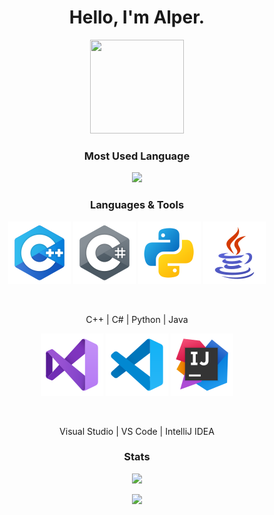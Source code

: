 <h1 align="center"> <b> Hello, I'm Alper. </b> </h1>
<p align="center">
    <a href="https://github.com/AlperAkca79"> <img src="https://user-images.githubusercontent.com/91411319/203580559-1cfe439e-73f4-4a0f-8dba-865d56438225.gif" height="150" width="150"> </a>
</p>
<h3 align="center"><b> Most Used Language</b></h3>
<p align="center"> 
    <img src="https://github-readme-stats.vercel.app/api/top-langs/?username=AlperAkca79&layout=compact&theme=vision-friendly-light"> <br>

<h3 align="center"><b>Languages & Tools</b></h3>
<p align="center">
    <a href="https://isocpp.org/"><img src="res/cpp-logo.png" height="100" width="100"></a>
    <a href="https://learn.microsoft.com/en-us/dotnet/csharp/"><img src="res/csharp-logo.png" height="100" width="100"></a>
    <a href="https://www.python.org/"><img src="res/python-logo.png" height="100" width="100"></a>
    <a href="https://www.java.com/"><img src="res/java-logo.png" height="100" width="100"></a>
</p> <br>

<p align="center"> 
    C++ | C# | Python | Java
</p>

<p align="center">
    <img src="res/visual-studio-logo.png" height="100" width="100">
    <img src="res/vs-code-logo.png" height="100" width="100">
    <img src="res/intellij-idea-logo.png" height="100" width="100">
</p> <br>

<p align="center"> 
    Visual Studio | VS Code | IntelliJ IDEA
</p>

</p>
<h3 align="center"><b>Stats</b></h3>
<p align="center"><img src="https://github-readme-stats.vercel.app/api?username=AlperAkca79&show_icons=true&theme=light"></p>
<p align="center"><img src="https://komarev.com/ghpvc/?username=AlperAkca79&style=for-the-badge"></p>
